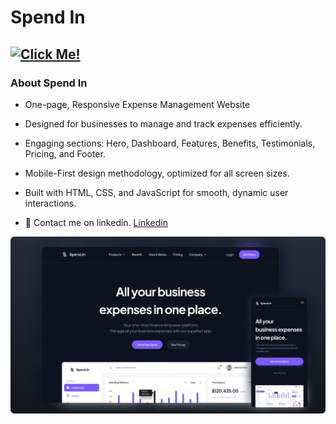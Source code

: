 # Spend In
## [![Click Me!](https://img.shields.io/badge/Click_Me!-blue?style=for-the-badge)](https://adityamamta.github.io/spend-in/)
### About Spend In 
- One-page, Responsive Expense Management Website
- Designed for businesses to manage and track expenses efficiently.
- Engaging sections: Hero, Dashboard, Features, Benefits, Testimonials, Pricing, and Footer.
- Mobile-First design methodology, optimized for all screen sizes.
- Built with HTML, CSS, and JavaScript for smooth, dynamic user interactions.

- 💼 Contact me on linkedin. [Linkedin](https://www.linkedin.com/in/adityamamta/)

![preview img](img/spend-in-mockup.png)
